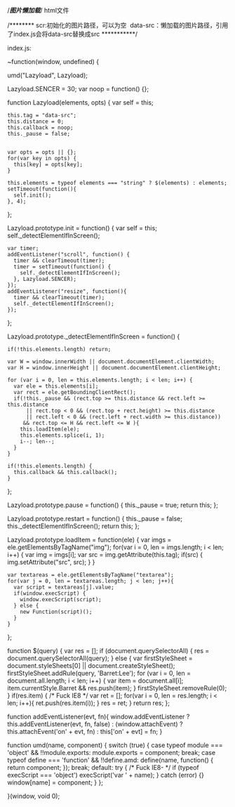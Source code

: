 /*********图片懒加载*********/
html文件
<div class="box">
  <div class="item"><img src="" data-src=""></div>
</div>
/********
  scr:初始化的图片路径，可以为空
  data-src：懒加载的图片路径，引用了index.js会将data-src替换成src
***********/

<script src="inndex.js"></script>
index.js:
  
~function(window, undefined) {

  
  umd("Lazyload", Lazyload);

  Lazyload.SENCER = 30;
  var noop = function() {};

 
  function Lazyload(elements, opts) {
    var self = this;

    this.tag = "data-src";
    this.distance = 0;
    this.callback = noop;
    this._pause = false;

    
    var opts = opts || {};
    for(var key in opts) {
      this[key] = opts[key];
    }

    this.elements = typeof elements === "string" ? $(elements) : elements;
    setTimeout(function(){
      self.init();
    }, 4);
  };

  
  Lazyload.prototype.init = function() {
    var self = this;
    self._detectElementIfInScreen();

    var timer;
    addEventListener("scroll", function() {
      timer && clearTimeout(timer);
      timer = setTimeout(function() {
        self._detectElementIfInScreen();
      }, Lazyload.SENCER);
    });
    addEventListener("resize", function(){
      timer && clearTimeout(timer);
      self._detectElementIfInScreen();
    });
  };

  
  Lazyload.prototype._detectElementIfInScreen = function() {

    if(!this.elements.length) return;

    var W = window.innerWidth || document.documentElement.clientWidth;
    var H = window.innerHeight || document.documentElement.clientHeight;

    for (var i = 0, len = this.elements.length; i < len; i++) {
      var ele = this.elements[i];
      var rect = ele.getBoundingClientRect();
      if(!this._pause && (rect.top >= this.distance && rect.left >= this.distance
          || rect.top < 0 && (rect.top + rect.height) >= this.distance
          || rect.left < 0 && (rect.left + rect.width >= this.distance))
         && rect.top <= H && rect.left <= W ){
        this.loadItem(ele);
        this.elements.splice(i, 1);
        i--; len--;
      }
    }

    if(!this.elements.length) {
      this.callback && this.callback();
    }
  };

  Lazyload.prototype.pause = function() {
    this._pause = true;
    return this;
  };

  Lazyload.prototype.restart = function() {
    this._pause = false;
    this._detectElementIfInScreen();
    return this;
  };

  
  Lazyload.prototype.loadItem = function(ele) {
    var imgs = ele.getElementsByTagName("img");
    for(var i = 0, len = imgs.length; i < len; i++) {
      var img = imgs[i];
      var src = img.getAttribute(this.tag);
      if(src) {
        img.setAttribute("src", src);
      }
    }

    var textareas = ele.getElementsByTagName("textarea");
    for(var j = 0, len = textareas.length; j < len; j++){
      var script = textareas[j].value;
      if(window.execScript) {
        window.execScript(script);
      } else {
        new Function(script)();
      }
    }
  };

  
  function $(query) {
    var res = [];
    if (document.querySelectorAll) {
      res = document.querySelectorAll(query);
    } else {
      var firstStyleSheet = document.styleSheets[0] || document.createStyleSheet();
      firstStyleSheet.addRule(query, 'Barret:Lee');
      for (var i = 0, len = document.all.length; i < len; i++) {
        var item = document.all[i];
        item.currentStyle.Barret && res.push(item);
      }
      firstStyleSheet.removeRule(0);
    }
    if(res.item) { /* Fuck IE8 */
      var ret = [];
      for(var i = 0, len = res.length; i < len; i++){
        ret.push(res.item(i));
      }
      res = ret;
    }
    return res;
  };

  function addEventListener(evt, fn){
    window.addEventListener ? this.addEventListener(evt, fn, false) : (window.attachEvent)
        ? this.attachEvent('on' + evt, fn) : this['on' + evt] = fn;
  }

  
  function umd(name, component) {
    switch (true) {
      case typeof module === 'object' && !!module.exports:
        module.exports = component;
        break;
      case typeof define === 'function' && !!define.amd:
        define(name, function() {
          return component;
        });
        break;
      default:
        try { /* Fuck IE8- */
          if (typeof execScript === 'object') execScript('var ' + name);
        } catch (error) {}
        window[name] = component;
    }
  };

}(window, void 0);


<script>
    function log(msg) {
    window.console && window.console.log && window.console.log(msg);
  }
  log("Pause, restart after 1.5 seconds.")
  var lazyload = new Lazyload(".item", {
    callback: function(){
      log("All lazyload item finished.");
    }
  }).pause();

  setTimeout(function(){
    lazyload.restart();
  }, 1500);
</script>
